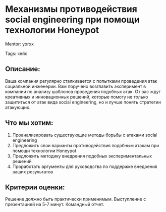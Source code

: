 # Механизмы противодействия social engineering при помощи технологии Honeypot

Mentor: yorxx

Tags: кейс

## Описание:

Ваша компания регулярно сталкивается с попытками проведения атак социальной инженерии. Вам поручено возглавить эксперимент в компании по анализу шаблонов проведения подобных атак.
От вас ждут креативных и инновационных решений, которые помогу не только защититься от атак вида social engineering, но и лучше понять стратегии атакующих.

## Что мы хотим:

1. Проанализировать существующие методы борьбы с атаками social engineering 
2. Предложить свои варианты противодействия подобным атакам при помощи технологии Honeypot
3. Предложить методику внедрения подобных экспериментальных решений 
4. Проработать аргументы для руководства по поддержке внедрения ваших результатов

## Критерии оценки:

Решение должно быть практически применимым. Выступление с презентацией на 5-7 минут. Командный отчет.
